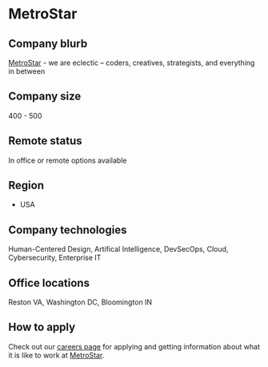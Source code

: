 # MetroStar

## Company blurb

[MetroStar](https://metrostar.com/company) - we are eclectic – coders, creatives, strategists, and everything in between 

## Company size

400 - 500

## Remote status

In office or remote options available

## Region

* USA

## Company technologies

Human-Centered Design, Artifical Intelligence, DevSecOps, Cloud, Cybersecurity, Enterprise IT

## Office locations

Reston VA, Washington DC, Bloomington IN

## How to apply

Check out our [careers page](https://www.metrostar.com/join-us) for applying and getting information about what it is like to work at [MetroStar](https://metrostar.com).
 

